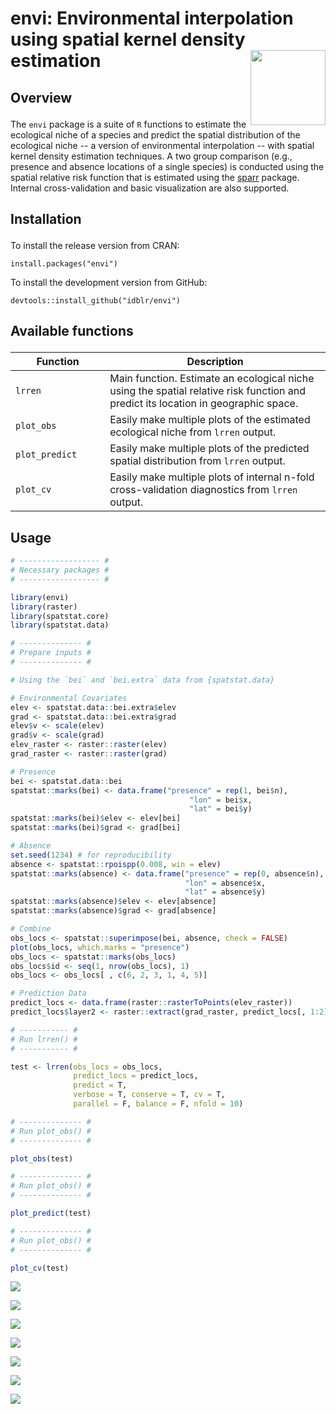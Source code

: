 envi: Environmental interpolation using spatial kernel density estimation <img src="man/figures/envi.png" width="120" align="right" />
===================================================

<!-- badges: start -->
<!-- badges: end -->

<h2 id="overview">

Overview

</h2>

The `envi` package is a suite of `R` functions to estimate the ecological niche of a species and predict the spatial distribution of the ecological niche -- a version of environmental interpolation -- with spatial kernel density estimation techniques. A two group comparison (e.g., presence and absence locations of a single species) is conducted using the spatial relative risk function that is estimated using the  [sparr](https://CRAN.R-project.org/package=sparr) package. Internal cross-validation and basic visualization are also supported. 

<h2 id="install">

Installation

</h2>

To install the release version from CRAN:

    install.packages("envi")

To install the development version from GitHub:

    devtools::install_github("idblr/envi")

<h2 id="available-functions">

Available functions

</h2>

<table>
<colgroup>
<col width="30%" />
<col width="70%" />
</colgroup>
<thead>
<tr class="header">
<th>Function</th>
<th>Description</th>
</tr>
</thead>
<tbody>
<td><code>lrren</code></td>
<td>Main function. Estimate an ecological niche using the spatial relative risk function and predict its location in geographic space.</td>
</tr>
<td><code>plot_obs</code></td>
<td>Easily make multiple plots of the estimated ecological niche from <code>lrren</code> output.</td>
</tr>
<td><code>plot_predict</code></td>
<td>Easily make multiple plots of the predicted spatial distribution from <code>lrren</code> output.</td>
</tr>
<td><code>plot_cv</code></td>
<td>Easily make multiple plots of internal n-fold cross-validation diagnostics from <code>lrren</code> output.</td>
</tr>
</tbody>
<table>

## Usage
``` r
# ------------------ #
# Necessary packages #
# ------------------ #

library(envi)
library(raster)
library(spatstat.core)
library(spatstat.data)

# -------------- #
# Prepare inputs #
# -------------- #

# Using the `bei` and `bei.extra` data from {spatstat.data}

# Environmental Covariates
elev <- spatstat.data::bei.extra$elev
grad <- spatstat.data::bei.extra$grad
elev$v <- scale(elev)
grad$v <- scale(grad)
elev_raster <- raster::raster(elev)
grad_raster <- raster::raster(grad)

# Presence
bei <- spatstat.data::bei
spatstat::marks(bei) <- data.frame("presence" = rep(1, bei$n),
                                        "lon" = bei$x,
                                        "lat" = bei$y)
spatstat::marks(bei)$elev <- elev[bei]
spatstat::marks(bei)$grad <- grad[bei]

# Absence
set.seed(1234) # for reproducibility
absence <- spatstat::rpoispp(0.008, win = elev)
spatstat::marks(absence) <- data.frame("presence" = rep(0, absence$n),
                                       "lon" = absence$x,
                                       "lat" = absence$y)
spatstat::marks(absence)$elev <- elev[absence]
spatstat::marks(absence)$grad <- grad[absence]

# Combine
obs_locs <- spatstat::superimpose(bei, absence, check = FALSE)
plot(obs_locs, which.marks = "presence")
obs_locs <- spatstat::marks(obs_locs)
obs_locs$id <- seq(1, nrow(obs_locs), 1)
obs_locs <- obs_locs[ , c(6, 2, 3, 1, 4, 5)]

# Prediction Data
predict_locs <- data.frame(raster::rasterToPoints(elev_raster))
predict_locs$layer2 <- raster::extract(grad_raster, predict_locs[, 1:2])

# ----------- #
# Run lrren() #
# ----------- #

test <- lrren(obs_locs = obs_locs,
              predict_locs = predict_locs,
              predict = T,
              verbose = T, conserve = T, cv = T,
              parallel = F, balance = F, nfold = 10)

# -------------- #
# Run plot_obs() #
# -------------- #

plot_obs(test)

# -------------- #
# Run plot_obs() #
# -------------- #

plot_predict(test)

# -------------- #
# Run plot_obs() #
# -------------- #

plot_cv(test)

```
![](man/figures/plot_obs1.png)

![](man/figures/plot_obs2.png)

![](man/figures/plot_obs3.png)

![](man/figures/plot_predict1.png)

![](man/figures/plot_predict2.png)

![](man/figures/plot_cv1.png)

![](man/figures/plot_cv2.png)
